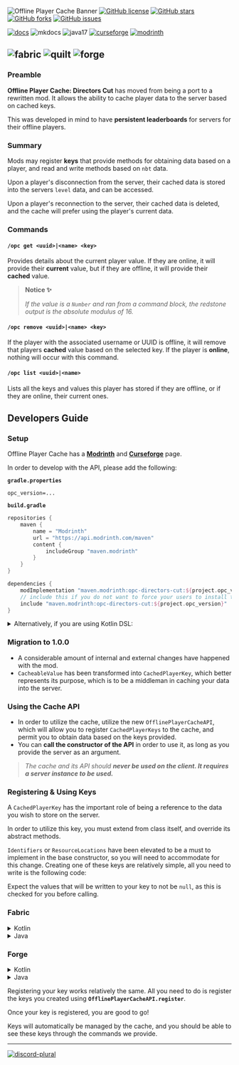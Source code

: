 ![Offline Player Cache Banner](https://cdn.modrinth.com/data/cached_images/8bf7b045806b81dba417cabafe08bed2d4fd4a1c.png)
[![GitHub license](https://img.shields.io/badge/MIT-MIT?style=for-the-badge&label=LICENCE&labelColor=1A1A1A&color=FFFFFF&link=https%3A%2F%2Fgithub.com%2FPlayerEXDirectorsCut%2Foffline-player-cache%2Fblob%2F1.20.1%2Fmain%2FLICENSE)](https://github.com/PlayerEXDirectorsCut/offline-player-cache/blob/1.20.1/main/LICENSE)
[![GitHub stars](https://img.shields.io/github/stars/PlayerEXDirectorsCut/offline-player-cache?style=for-the-badge&logo=github&labelColor=1A1A1A&color=FFFFFF&link=https%3A%2F%2Fgithub.com%2FPlayerEXDirectorsCut%2Foffline-player-cache%2Fstargazers
)](https://github.com/PlayerEXDirectorsCut/offline-player-cache/stargazers)
[![GitHub forks](https://img.shields.io/github/forks/PlayerEXDirectorsCut/offline-player-cache?style=for-the-badge&logo=github&labelColor=1A1A1A&color=FFFFFF&link=https%3A%2F%2Fgithub.com%2FPlayerEXDirectorsCut%2Foffline-player-cache%2Fforks
)](https://github.com/PlayerEXDirectorsCut/offline-player-cache/forks)
[![GitHub issues](https://img.shields.io/github/issues/PlayerEXDirectorsCut/offline-player-cache?style=for-the-badge&logo=github&label=ISSUES&labelColor=1A1A1A&link=https%3A%2F%2Fgithub.com%2FPlayerEXDirectorsCut%2Foffline-player-cache%2Fissues
)](https://github.com/PlayerEXDirectorsCut/offline-player-cache/issues)

[![docs](https://cdn.jsdelivr.net/npm/@intergrav/devins-badges@3/assets/cozy/documentation/generic_vector.svg)](https://playerexdirectorscut.github.io/Bare-Minimum-Docs/)
![mkdocs](https://cdn.jsdelivr.net/npm/@intergrav/devins-badges@3/assets/cozy/built-with/mkdocs_vector.svg)
![java17](https://cdn.jsdelivr.net/npm/@intergrav/devins-badges@3/assets/cozy/built-with/java17_vector.svg)
[![curseforge](https://cdn.jsdelivr.net/npm/@intergrav/devins-badges@3/assets/cozy/available/curseforge_vector.svg)](https://www.curseforge.com/minecraft/mc-mods/opc-directors-cut)
[![modrinth](https://cdn.jsdelivr.net/npm/@intergrav/devins-badges@3/assets/cozy/available/modrinth_vector.svg)](https://modrinth.com/mod/opc-directors-cut)

![fabric](https://cdn.jsdelivr.net/npm/@intergrav/devins-badges@3/assets/cozy/supported/fabric_vector.svg)
![quilt](https://cdn.jsdelivr.net/npm/@intergrav/devins-badges@3/assets/cozy/supported/quilt_vector.svg)
![forge](https://cdn.jsdelivr.net/npm/@intergrav/devins-badges@3/assets/cozy/supported/forge_vector.svg)
---

### Preamble

**Offline Player Cache: Directors Cut** has moved from being a port to a rewritten mod.
It allows the ability to cache player data to the server based on cached keys.

This was developed in mind to have **persistent leaderboards** for servers for their offline players.

### Summary
Mods may register **keys** that provide methods for obtaining data based on a player, and read and write methods based on `nbt` data.

Upon a player's disconnection from the server, their cached data is stored into the servers `level` data, and can be accessed.

Upon a player's reconnection to the server, their cached data is deleted, and the cache will prefer using the player's current data.

### Commands

#### `/opc get <uuid>|<name> <key>`
Provides details about the current player value. If they are online, it will provide their **current** value, but if they are offline, it will provide their **cached** value.

> **Notice ✨**
>
> *If the value is a `Number` and ran from a command block, the redstone output is the absolute modulus of 16.*

#### `/opc remove <uuid>|<name> <key>`
If the player with the associated username or UUID is offline, it will remove that players **cached** value based on the selected key.
If the player is **online**, nothing will occur with this command.

#### `/opc list <uuid>|<name>`
Lists all the keys and values this player has stored if they are offline, or if they are online, their current ones.

## Developers Guide

### Setup
Offline Player Cache has a [**Modrinth**](https://modrinth.com/mod/opc-directors-cut) and [**Curseforge**](https://curseforge.com/minecraft/mc-mods/opc-directors-cut) page.

In order to develop with the API, please add the following:

**`gradle.properties`**

```properties
opc_version=...
```

**`build.gradle`**

```groovy
repositories {
    maven {
        name = "Modrinth"
        url = "https://api.modrinth.com/maven"
        content {
            includeGroup "maven.modrinth"
        }
    }
}

dependencies {
    modImplementation "maven.modrinth:opc-directors-cut:${project.opc_version}"
    // include this if you do not want to force your users to install the mod.
    include "maven.modrinth:opc-directors-cut:${project.opc_version}"
}
```

<details><summary>Alternatively, if you are using Kotlin DSL:</summary>
    
**`build.gradle.kts`**

```kotlin
repositories {
    maven {
        name = "Modrinth"
        url = uri("https://api.modrinth.com/maven")
        content {
            includeGroup("maven.modrinth")
        }
    }
}

dependencies {
    modImplementation("maven.modrinth:opc-directors-cut:${properties["opc_version"]}")
    // include this if you do not want to force your users to install the mod.
    include("maven.modrinth:opc-directors-cut:${properties["opc_version"]}")
}
```

</details>

### Migration to 1.0.0

- A considerable amount of internal and external changes have happened with the mod.
- `CacheableValue` has been transformed into `CachedPlayerKey`, which better represents its purpose, which is to be a middleman in caching your data into the server.

### Using the Cache API
- In order to utilize the cache, utilize the new `OfflinePlayerCacheAPI`, which will allow you to register `CachedPlayerKeys` to the cache, and permit you to obtain data based on the keys provided.
- You can **call the constructor of the API** in order to use it, as long as you provide the server as an argument.
> *The cache and its API should **never be used on the client. It requires a server instance to be used.***

### Registering & Using Keys

A `CachedPlayerKey` has the important role of being a reference to the data you wish to store on the server.

In order to utilize this key, you must extend from class itself, and override its abstract methods.

`Identifiers` or `ResourceLocations` have been elevated to be a must to implement in the base constructor, so you will need to accommodate for this change.
Creating one of these keys are relatively simple, all you need to write is the following code:

Expect the values that will be written to your key to not be `null`, as this is checked for you before calling.

### Fabric

<details><summary>Kotlin</summary>
  
```kotlin
import com.bibireden.opc.api.CachedPlayerKey
import net.minecraft.nbt.NbtCompound
import net.minecraft.server.network.ServerPlayerEntity
import net.minecraft.util.Identifier

class LevelKey : CachedPlayerKey<Int>(Identifier("your-mod-id", "your-key-path")) {
    override fun get(player: ServerPlayerEntity): Int {
        // this would be up to the end user's interpretation, so for now, anything will suffice.
        return 404
    }

    override fun readFromNbt(tag: NbtCompound): Int {
        return tag.getInt("level")
    }

    override fun writeToNbt(tag: NbtCompound, value: Any) {
        // Due to some limitations, type checking cannot be provided for the second argument, but you can almost safely guarantee this value will be associated with your type-parameter.
        if (value is Int) tag.putInt("level", value)
    }
}
```
</details>

<details><summary>Java</summary>

```java
import com.bibireden.opc.api.CachedPlayerKey;
import net.minecraft.nbt.NbtCompound;
import net.minecraft.server.network.ServerPlayerEntity;
import net.minecraft.util.Identifier;
import org.jetbrains.annotations.NotNull;

public class LevelKey extends CachedPlayerKey<Integer> {
    public LevelKey() {
        super(new Identifier("your-mod-id", "your-key-path"));
    }

    @Override
    public Integer get(@NotNull ServerPlayerEntity player) {
        // this would be up to the end user's interpretation, so for now, anything will suffice.
        return 404;
    }

    @Override
    public @NotNull Integer readFromNbt(NbtCompound tag) {
        return tag.getInt("level");
    }

    @Override
    public void writeToNbt(NbtCompound tag, @NotNull Object value) {
        // Due to some limitations, type checking cannot be provided for the second argument, but you can almost safely guarantee this value will be associated with your type-parameter.
        tag.putInt("level", (Integer) value);
    }
}
```

</details>

### Forge

<details><summary>Kotlin</summary>
  
```kotlin
import com.bibireden.opc.api.CachedPlayerKey
import net.minecraft.nbt.CompoundTag
import net.minecraft.resources.ResourceLocation
import net.minecraft.world.entity.player.Player

class LevelKey : CachedPlayerKey<String>(ResourceLocation("your-mod-id", "your-key-path")) {
    override fun get(player: Player): String {
        // this would be up to the end user's interpretation, so for now, anything will suffice.
        return "playerex in forge when?"
    }

    override fun readFromNbt(tag: CompoundTag): String {
        return tag.getString("message")
    }

    override fun writeToNbt(tag: CompoundTag, value: Any) {
        tag.putString("message", value as String)
    }
}
```

</details>

<details><summary>Java</summary>

```java
import com.bibireden.opc.api.CachedPlayerKey;
import net.minecraft.nbt.CompoundTag;
import net.minecraft.world.entity.player.Player;
import net.minecraft.resources.ResourceLocation;
import org.jetbrains.annotations.NotNull;

public class LevelKey extends CachedPlayerKey<Integer> {
    public LevelKey() {
        super(new ResourceLocation("your-mod-id", "your-key-path"));
    }

    @Override
    public Integer get(@NotNull Player player) {
        // this would be up to the end user's interpretation, so for now, anything will suffice.
        return 404;
    }

    @Override
    public @NotNull Integer readFromNbt(CompoundTag tag) {
        return tag.getInt("level");
    }

    @Override
    public void writeToNbt(CompoundTag tag, @NotNull Object value) {
        // Due to some limitations, type checking cannot be provided for the second argument, but you can almost safely guarantee this value will be associated with your type-parameter.
        tag.putInt("level", (Integer) value);
    }
}
```

</details>

Registering your key works relatively the same. All you need to do is register the keys you created using **`OfflinePlayerCacheAPI.register`**.

Once your key is registered, you are good to go!

Keys will automatically be managed by the cache, and you should be able to see these keys through the commands we provide.

---

[![discord-plural](https://cdn.jsdelivr.net/npm/@intergrav/devins-badges@3/assets/cozy/social/discord-plural_vector.svg)](https://discord.gg/4kTmk8Skzm)
